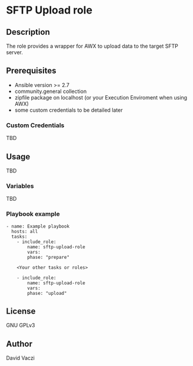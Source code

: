 # SFTP Upload role

## Description

The role provides a wrapper for AWX to upload data to the target SFTP server.

## Prerequisites

* Ansible version >= 2.7
* community.general collection
* zipfile package on localhost (or your Execution Enviroment when using AWX)
* some custom credentials to be detailed later

### Custom Credentials

TBD

## Usage

TBD

### Variables

TBD

### Playbook example

```
- name: Example playbook
  hosts: all
  tasks:
    - include_role:
        name: sftp-upload-role
        vars:
        phase: "prepare"

    <Your other tasks or roles>

    - include_role:
        name: sftp-upload-role
        vars:
        phase: "upload"
```

## License

GNU GPLv3

## Author
David Vaczi